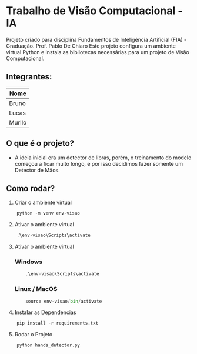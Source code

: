 # Trabalho de Visão Computacional - IA
Projeto criado para disciplina Fundamentos de Inteligência Artificial (FIA) - Graduação. Prof. Pablo De Chiaro
Este projeto configura um ambiente virtual Python e instala as bibliotecas necessárias para um projeto de Visão Computacional.

## Integrantes: 
| Nome    |
|---------|
| Bruno   |
| Lucas   |
| Murilo  |



## O que é o projeto?

- A ideia inicial era um detector de libras, porém, o treinamento do modelo começou a ficar muito longo,
e por isso decidimos fazer somente um Detector de Mãos.

## Como rodar?

1. Criar o ambiente virtual

```python
    python -m venv env-visao
```

2. Ativar o ambiente virtual

```python
    .\env-visao\Scripts\activate
```
3. Ativar o ambiente virtual
    ### Windows
    ```python
        .\env-visao\Scripts\activate
    ```
    ### Linux / MacOS
    ```python
        source env-visao/bin/activate
    ```    

4. Instalar as Dependencias

```python
    pip install -r requirements.txt
```

5. Rodar o Projeto

```python
    python hands_detector.py
```
